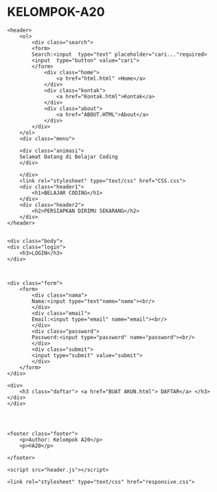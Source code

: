 # KELOMPOK-A20

<!DOCTYPE html>
<html>
<head>
	<meta charset="utf-8">
	<title>PROJEK KMMI</title>
</head>
<body>
	
	<header>
		<ol>
			<div class="search">
			<form>
			Search:<input  type="text" placeholder="cari..."required>
			<input  type="button" value="cari">
			</form>
				<div class="home">
					<a href="html.html" >Home</a>
				</div>
				<div class="kontak">
					<a href="Kontak.html">Kontak</a>
				</div>
				<div class="about">	
					<a href="ABOUT.HTML">About</a>
				</div>
			</div>
		</ol>
		<div class="menu">
			
		<div class="animasi">
		Selamat Datang di Belajar Coding
		</div>

		</div>
		<link rel="stylesheet" type="text/css" href="CSS.css">
		<div class="header1">
			<h1>BELAJAR CODING</h1>
		</div>
		<div class="header2">
			<h2>PERSIAPKAN DIRIMU SEKARANG</h2>
		</div>
	</header>

	
	<div class="body">
	<div class="login">
		<h3>LOGIN</h3>
	</div>

	

	<div class="form">
		<form>
			<div class="nama">
			Nama:<input type="text"name="nama"><br/>
			</div>
			<div class="email">
			Email:<input type="email" name="email"><br/>
			</div>
			<div class="password">
			Password:<input type="password" name="password"><br/>
			</div>
			<div class="submit">
			<input type="submit" value="submit">
			</div>
		</form>
	</div>
	
	<div>
		<h3 class="daftar"> <a href="BUAT AKUN.html"> DAFTAR</a> </h3>
	</div>
	</div>


	

	<footer class="footer">
		<p>Author: Kelompok A20</p>
		<p>©A20</p>

	</footer>

	<script src="header.js"></script>

	<link rel="stylesheet" type="text/css" href="responsive.css">



</body>
</html>
